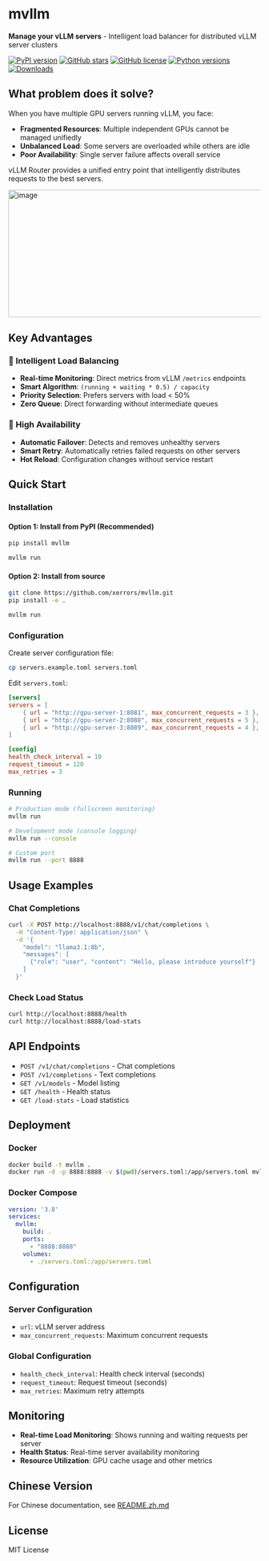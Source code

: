 # mvllm

**Manage your vLLM servers** - Intelligent load balancer for distributed vLLM server clusters

[![PyPI version](https://badge.fury.io/py/mvllm.svg)](https://badge.fury.io/py/mvllm)
[![GitHub stars](https://img.shields.io/github/stars/xerrors/mvllm?style=social)](https://github.com/xerrors/mvllm/stargazers)
[![GitHub license](https://img.shields.io/github/license/xerrors/mvllm)](https://github.com/xerrors/mvllm/blob/main/LICENSE)
[![Python versions](https://img.shields.io/pypi/pyversions/mvllm)](https://pypi.org/project/mvllm/)
[![Downloads](https://img.shields.io/pypi/dm/mvllm)](https://pypi.org/project/mvllm/)

## What problem does it solve?

When you have multiple GPU servers running vLLM, you face:

- **Fragmented Resources**: Multiple independent GPUs cannot be managed unifiedly
- **Unbalanced Load**: Some servers are overloaded while others are idle
- **Poor Availability**: Single server failure affects overall service

vLLM Router provides a unified entry point that intelligently distributes requests to the best servers.

<img width="1406" height="254" alt="image" src="https://github.com/user-attachments/assets/b4b476e8-3f03-4ed4-9cdb-2818c7ca0ec1" />


## Key Advantages

### 🎯 Intelligent Load Balancing
- **Real-time Monitoring**: Direct metrics from vLLM `/metrics` endpoints
- **Smart Algorithm**: `(running + waiting * 0.5) / capacity`
- **Priority Selection**: Prefers servers with load < 50%
- **Zero Queue**: Direct forwarding without intermediate queues

### 🔄 High Availability
- **Automatic Failover**: Detects and removes unhealthy servers
- **Smart Retry**: Automatically retries failed requests on other servers
- **Hot Reload**: Configuration changes without service restart

## Quick Start

### Installation

#### Option 1: Install from PyPI (Recommended)

```bash
pip install mvllm

mvllm run
```

#### Option 2: Install from source

```bash
git clone https://github.com/xerrors/mvllm.git
pip install -e .

mvllm run
```

### Configuration

Create server configuration file:

```bash
cp servers.example.toml servers.toml
```

Edit `servers.toml`:

```toml
[servers]
servers = [
    { url = "http://gpu-server-1:8081", max_concurrent_requests = 3 },
    { url = "http://gpu-server-2:8088", max_concurrent_requests = 5 },
    { url = "http://gpu-server-3:8089", max_concurrent_requests = 4 },
]

[config]
health_check_interval = 10
request_timeout = 120
max_retries = 3
```

### Running

```bash
# Production mode (fullscreen monitoring)
mvllm run

# Development mode (console logging)
mvllm run --console

# Custom port
mvllm run --port 8888
```

## Usage Examples

### Chat Completions

```bash
curl -X POST http://localhost:8888/v1/chat/completions \
  -H "Content-Type: application/json" \
  -d '{
    "model": "llama3.1:8b",
    "messages": [
      {"role": "user", "content": "Hello, please introduce yourself"}
    ]
  }'
```

### Check Load Status

```bash
curl http://localhost:8888/health
curl http://localhost:8888/load-stats
```

## API Endpoints

- `POST /v1/chat/completions` - Chat completions
- `POST /v1/completions` - Text completions
- `GET /v1/models` - Model listing
- `GET /health` - Health status
- `GET /load-stats` - Load statistics

## Deployment

### Docker

```bash
docker build -t mvllm .
docker run -d -p 8888:8888 -v $(pwd)/servers.toml:/app/servers.toml mvllm
```

### Docker Compose

```yaml
version: '3.8'
services:
  mvllm:
    build: .
    ports:
      - "8888:8888"
    volumes:
      - ./servers.toml:/app/servers.toml
```

## Configuration

### Server Configuration
- `url`: vLLM server address
- `max_concurrent_requests`: Maximum concurrent requests

### Global Configuration
- `health_check_interval`: Health check interval (seconds)
- `request_timeout`: Request timeout (seconds)
- `max_retries`: Maximum retry attempts

## Monitoring

- **Real-time Load Monitoring**: Shows running and waiting requests per server
- **Health Status**: Real-time server availability monitoring
- **Resource Utilization**: GPU cache usage and other metrics

## Chinese Version

For Chinese documentation, see [README.zh.md](README.zh.md)

## License

MIT License
